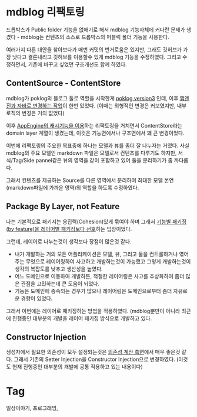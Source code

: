 mdblog 리팩토링
=============

드롭박스가 Public folder 기능을 없애기로 해서 mdblog 기능자체에 커다란 문제가 생겼다 - mdblog는 컨텐츠의 소스로 드롭박스의 퍼블릭 폴더 기능을 사용한다.

여러가지 다른 대안을 찾아보다가 매번 커밋의 번거로움은 있지만, 그래도 깃허브가 가장 낫다고 결론내리고 깃허브를 이용할수 있게 mdblog 기능을 수정하였다. 그리고 수정하면서, 기존에 바꾸고 싶었던 구조개선도 함께 하였다.

## ContentSource - ContentStore

mdblog가 poklog의 블로그 툴로 역할을 시작한게 [poklog version3](201401061342-poklog-version3.md) 인데, 이후 [앱엔진과 자바로 변경하는 작업](201405081114-spring-mvc-와-app-engine.md)이 한번 있었다. (이때는 외형적인 변경은 커보였지만, 내부 로직의 변경은 거의 없었다)

이후 [AppEngine의 캐시기능을 이용](201607111328-poklog-캐시-구현.md)하는 리팩토링을 거치면서 ContentStore라는 domain layer 계열이 생겼는데, 이것은 기능면에서나 구조면에서 꽤 큰 변경이었다.

이번에 리팩토링의 주요한 목표중에 하나는 모델과 뷰를 좀더 잘 나누자는 거였다. 사실 mdblog의 주요 모델인 markdown 파일은 모델로서 컨텐츠를 다루기도 하지만, 서식/Tag/Side pannel같은 뷰의 영역을 같이 포함하고 있어 둘을 분리하기가 좀 까다롭다.

그래서 컨텐츠를 제공하는 Source를 다른 영역에서 분리하여 최대한 모델 본연(markdown파일에 가까운 영역)의 역할을 하도록 수정하였다.

## Package By Layer, not Feature

나는 기본적으로 패키지는 응집력(Cohesion)있게 묶여야 하며 그래서 [기능별 패키징(by feature)을 레이어별 패키징보다 선호](http://www.javapractices.com/topic/TopicAction.do?Id=205)하는 입장이었다.

그런데, 레이어로 나누는것이 생각보다 장점이 많은것 같다.

 * 내가 개발하는 거의 모든 어플리케이션은 모델, 뷰, 그리고 둘을 컨트롤하거나 엮어주는 무엇으로 레이어링하여 사고하고 개발하는것이 가능했고 그렇게 개발하는것이 생각의 복잡도를 낮추고 생산성을 높였다.
 * 어느 도메인으로 이동하여 개발하든, 적절한 레이어링은 사고를 추상화하여 좀더 많은 관점을 고민하는데 큰 도움이 되었다.
 * 기능은 도메인에 종속되는 경우가 많으나 레이어링은 도메인으로부터 좀더 자유로운 경향이 있었다.

그래서 이번에는 레이어로 패키징하는 방법을 적용하였다. (mdblog뿐만이 아니라 최근에 진행중인 대부분의 개발을 레이어 패키징 방식으로 개발하고 있다.

## Constructor Injection

생성자에서 필요한 의존성이 모두 설정되는것은 [의존성 계산 측면](201405151541-의존성은-계산되어져야-한다.md)에서 매우 좋은것 같다. 그래서 기존의 Setter Injection을 Constructor Injection으로 변경하였다. (이것도 현재 진행중인 대부분의 개발에 공통 적용하고 있는 내용이다)

Tag
====
일상이야기, 프로그래밍,